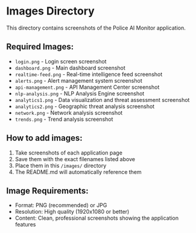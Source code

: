 # Images Directory

This directory contains screenshots of the Police AI Monitor application.

## Required Images:
- `login.png` - Login screen screenshot
- `dashboard.png` - Main dashboard screenshot  
- `realtime-feed.png` - Real-time intelligence feed screenshot
- `alerts.png` - Alert management system screenshot
- `api-management.png` - API Management Center screenshot
- `nlp-analysis.png` - NLP Analysis Engine screenshot
- `analytics1.png` - Data visualization and threat assessment screenshot
- `analytics2.png` - Geographic threat analysis screenshot
- `network.png` - Network analysis screenshot
- `trends.png` - Trend analysis screenshot

## How to add images:
1. Take screenshots of each application page
2. Save them with the exact filenames listed above
3. Place them in this `/images/` directory
4. The README.md will automatically reference them

## Image Requirements:
- Format: PNG (recommended) or JPG
- Resolution: High quality (1920x1080 or better)
- Content: Clean, professional screenshots showing the application features
